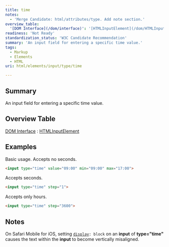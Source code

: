 ```yaml
---
title: time
notes:
  - 'Merge Candidate: html/attributes/type. Add note section.'
overview_table:
  '[DOM Interface](/dom/interface)': '[HTMLInputElement](/dom/HTMLInputElement)'
readiness: 'Not Ready'
standardization_status: 'W3C Candidate Recommendation'
summary: 'An input field for entering a specific time value.'
tags:
  - Markup
  - Elements
  - HTML
uri: html/elements/input/type/time

---
```

## <span>Summary</span>

An input field for entering a specific time value.

## <span>Overview Table</span>

[DOM Interface](/dom/interface)
:   [HTMLInputElement](/dom/HTMLInputElement)

## <span>Examples</span>

Basic usage. Accepts no seconds.

``` html
<input type="time" value="09:00" min="09:00" max="17:00">
```

Accepts seconds.

``` html
<input type="time" step="1">
```

Accepts only hours.

``` html
<input type="time" step="3600">
```

## <span>Notes</span>

On Safari Mobile for iOS, setting [`display`](/css/properties/display)`: block` on an **input** of **type="time"** causes the text within the **input** to become vertically misaligned.